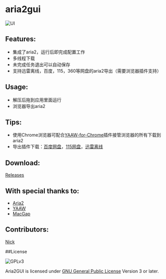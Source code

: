 aria2gui
===========

![UI](http://i.imgur.com/Jq8Ttyc.png)

## Features:

- 集成了aria2，运行后即完成配置工作
- 多线程下载
- 未完成任务退出可以自动保存
- 支持迅雷离线，百度，115，360等网盘的aria2导出（需要浏览器插件支持）

## Usage:

- 解压后拖到应用里面运行
- 浏览器导出aria2

## Tips:

- 使用Chrome浏览器可配合[YAAW-for-Chrome](https://github.com/acgotaku/YAAW-for-Chrome)插件接管浏览器的所有下载到aria2
- 导出插件下载：[百度网盘](https://github.com/acgotaku/BaiduExporter)，[115网盘](https://github.com/acgotaku/115)，[迅雷离线](https://github.com/binux/ThunderLixianExporter)

## Download:

[Releases](https://github.com/yangshun1029/aria2gui/releases)

## With special thanks to:  

 - [Aria2](http://aria2.sourceforge.net/)
 - [YAAW](https://github.com/binux/yaaw)
 - [MacGap](https://github.com/MacGapProject)

## Contributors:  

[Nick](https://github.com/yangshun1029)
 
##License

![GPLv3](https://www.gnu.org/graphics/gplv3-127x51.png)

Aria2GUI is licensed under [GNU General Public License](https://www.gnu.org/licenses/gpl.html) Version 3 or later.
